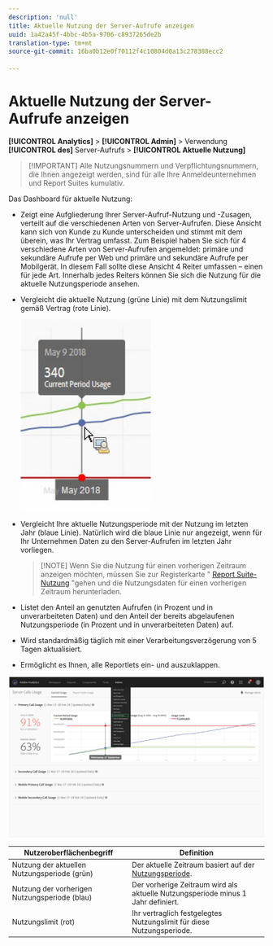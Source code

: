 ```yaml
---
description: 'null'
title: Aktuelle Nutzung der Server-Aufrufe anzeigen
uuid: 1a42a45f-4bbc-4b5a-9706-c8937265de2b
translation-type: tm+mt
source-git-commit: 16ba0b12e0f70112f4c10804d0a13c278388ecc2

---
```



# Aktuelle Nutzung der Server-Aufrufe anzeigen

**[!UICONTROL Analytics]** &gt; **[!UICONTROL Admin]** &gt; Verwendung **[!UICONTROL des]** Server-Aufrufs &gt; **[!UICONTROL Aktuelle Nutzung]**

> [!IMPORTANT] Alle Nutzungsnummern und Verpflichtungsnummern, die Ihnen angezeigt werden, sind für alle Ihre Anmeldeunternehmen und Report Suites kumulativ.

Das Dashboard für aktuelle Nutzung:

* Zeigt eine Aufgliederung Ihrer Server-Aufruf-Nutzung und -Zusagen, verteilt auf die verschiedenen Arten von Server-Aufrufen. Diese Ansicht kann sich von Kunde zu Kunde unterscheiden und stimmt mit dem überein, was Ihr Vertrag umfasst. Zum Beispiel haben Sie sich für 4 verschiedene Arten von Server-Aufrufen angemeldet: primäre und sekundäre Aufrufe per Web und primäre und sekundäre Aufrufe per Mobilgerät. In diesem Fall sollte diese Ansicht 4 Reiter umfassen – einen für jede Art. Innerhalb jedes Reiters können Sie sich die Nutzung für die aktuelle Nutzungsperiode ansehen.
* Vergleicht die aktuelle Nutzung (grüne Linie) mit dem Nutzungslimit gemäß Vertrag (rote Linie).

   ![](assets/current_period.png)

* Vergleicht Ihre aktuelle Nutzungsperiode mit der Nutzung im letzten Jahr (blaue Linie). Natürlich wird die blaue Linie nur angezeigt, wenn für Ihr Unternehmen Daten zu den Server-Aufrufen im letzten Jahr vorliegen.

   > [!NOTE] Wenn Sie die Nutzung für einen vorherigen Zeitraum anzeigen möchten, müssen Sie zur Registerkarte " [Report Suite-Nutzung](/help/admin/c-server-call-usage/report-suite-usage.md) "gehen und die Nutzungsdaten für einen vorherigen Zeitraum herunterladen.

* Listet den Anteil an genutzten Aufrufen (in Prozent und in unverarbeiteten Daten) und den Anteil der bereits abgelaufenen Nutzungsperiode (in Prozent und in unverarbeiteten Daten) auf.
* Wird standardmäßig täglich mit einer Verarbeitungsverzögerung von 5 Tagen aktualisiert.
* Ermöglicht es Ihnen, alle Reportlets ein- und auszuklappen.

![](assets/server_call_dashboard.png)

| Nutzeroberflächenbegriff | Definition |
|---|---|
| Nutzung der aktuellen Nutzungsperiode (grün) | Der aktuelle Zeitraum basiert auf der [Nutzungsperiode](/help/admin/c-server-call-usage/overage-overview.md). |
| Nutzung der vorherigen Nutzungsperiode (blau) | Der vorherige Zeitraum wird als aktuelle Nutzungsperiode minus 1 Jahr definiert. |
| Nutzungslimit (rot) | Ihr vertraglich festgelegtes Nutzungslimit für diese Nutzungsperiode. |
